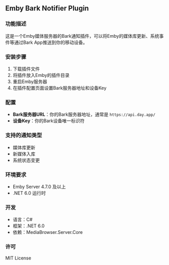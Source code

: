 ## Emby Bark Notifier Plugin

### 功能描述
这是一个Emby媒体服务器的Bark通知插件，可以将Emby的媒体库更新、系统事件等通过Bark App推送到你的移动设备。

### 安装步骤
1. 下载插件文件
2. 将插件放入Emby的插件目录
3. 重启Emby服务器
4. 在插件配置页面设置Bark服务器地址和设备Key

### 配置
- **Bark服务器URL**：你的Bark服务器地址，通常是 `https://api.day.app/`
- **设备Key**：你的Bark设备唯一标识符

### 支持的通知类型
- 媒体库更新
- 新媒体入库
- 系统状态变更

### 环境要求
- Emby Server 4.7.0 及以上
- .NET 6.0 运行时

### 开发
- 语言：C#
- 框架：.NET 6.0
- 依赖：MediaBrowser.Server.Core

### 许可
MIT License

